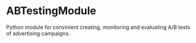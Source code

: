 # ABTestingModule
Python module for convinient creating, monitoring and evaluating A/B tests of advertising campaigns.
